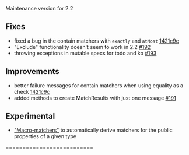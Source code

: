Maintenance version for 2.2

## Fixes

 * fixed a bug in the contain matchers with `exactly` and `atMost` [1421c9c](http://bit.ly/18sKm6O)
 * "Exclude" functionality doesn't seem to work in 2.2 [#192](https://github.com/etorreborre/specs2/issues/192)
 * throwing exceptions in mutable specs for todo and ko [#193](https://github.com/etorreborre/specs2/issues/193)

## Improvements 

 * better failure messages for contain matchers when using equality as a check [1421c9c](http://bit.ly/18sKm6O)
 * added methods to create MatchResults with just one message [#191](https://github.com/etorreborre/specs2/issues/191)

## Experimental

 * ["Macro-matchers"](https://github.com/etorreborre/specs2/issues/189) to automatically derive matchers for the public properties of a given type

 ==========================

